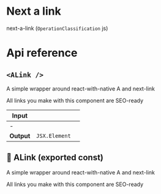 # Next a link

next-a-link (`OperationClassification` js)



# Api reference

## `<ALink />`

A simple wrapper around react-with-native A and next-link

All links you make with this component are SEO-ready


| Input      |    |    |
| ---------- | -- | -- |
| - | | |
| **Output** | `JSX.Element`   |    |



## 📄 ALink (exported const)

A simple wrapper around react-with-native A and next-link

All links you make with this component are SEO-ready

